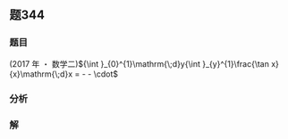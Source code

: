 ## 题344
### 题目
(2017 年 ・ 数学二)${\int }_{0}^{1}\mathrm{\;d}y{\int }_{y}^{1}\frac{\tan x}{x}\mathrm{\;d}x =  -  -  \cdot$
### 分析

### 解